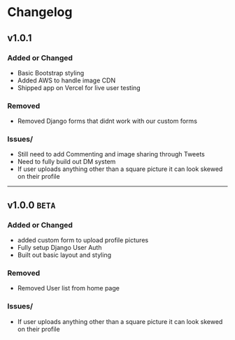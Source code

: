 # Changelog

## v1.0.1

### Added or Changed
- Basic Bootstrap styling
- Added AWS to handle image CDN
- Shipped app on Vercel for live user testing

### Removed

- Removed Django forms that didnt work with our custom forms

### Issues/

- Still need to add Commenting and image sharing through Tweets
- Need to fully build out DM system
- If user uploads anything other than a square picture it can look skewed on their profile


----

## v1.0.0 ```BETA```

### Added or Changed
- added custom form to upload profile pictures
- Fully setup Django User Auth
- Built out basic layout and styling

### Removed

- Removed User list from home page

### Issues/

- If user uploads anything other than a square picture it can look skewed on their profile
